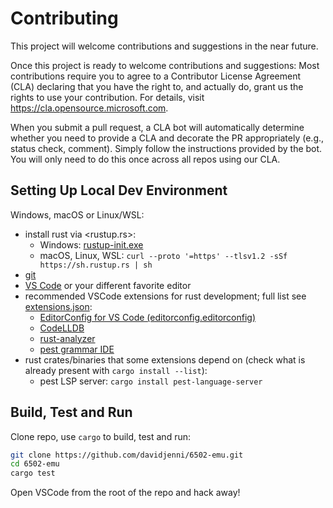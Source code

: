 # Contributing

This project will welcome contributions and suggestions in the near future.

Once this project is ready to welcome contributions and suggestions:  Most contributions require you to agree to a
Contributor License Agreement (CLA) declaring that you have the right to, and actually do, grant us
the rights to use your contribution. For details, visit <https://cla.opensource.microsoft.com>.

When you submit a pull request, a CLA bot will automatically determine whether you need to provide
a CLA and decorate the PR appropriately (e.g., status check, comment). Simply follow the instructions
provided by the bot. You will only need to do this once across all repos using our CLA.

## Setting Up Local Dev Environment

Windows, macOS or Linux/WSL:

- install rust via <rustup.rs>:
  - Windows: [rustup-init.exe](https://win.rustup.rs/x86_64)
  - macOS, Linux, WSL: `curl --proto '=https' --tlsv1.2 -sSf https://sh.rustup.rs | sh`
- [git](https://git-scm.com/downloads)
- [VS Code](https://code.visualstudio.com/Download) or your different favorite editor
- recommended VSCode extensions for rust development; full list see [extensions.json](/.vscode/extensions.json):
  - [EditorConfig for VS Code (editorconfig.editorconfig)](https://github.com/editorconfig/editorconfig-vscode)
  - [CodeLLDB](https://github.com/vadimcn/codelldb)
  - [rust-analyzer](https://github.com/rust-lang/rust-analyzer)
  - [pest grammar IDE](https://github.com/pest-parser/pest-ide-tools)
- rust crates/binaries that some extensions depend on (check what is already present with `cargo install --list`):
  - pest LSP server: `cargo install pest-language-server`

## Build, Test and Run

Clone repo, use `cargo` to build, test and run:

```bash
git clone https://github.com/davidjenni/6502-emu.git
cd 6502-emu
cargo test
```

Open VSCode from the root of the repo and hack away!
